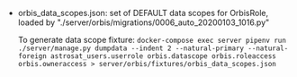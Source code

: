 - orbis_data_scopes.json: set of DEFAULT data scopes for OrbisRole, loaded by "./server/orbis/migrations/0006_auto_20200103_1016.py"

  To generate data scope fixture: `docker-compose exec server pipenv run ./server/manage.py dumpdata --indent 2 --natural-primary --natural-foreign astrosat_users.userrole orbis.datascope orbis.roleaccess orbis.owneraccess > server/orbis/fixtures/orbis_data_scopes.json`
